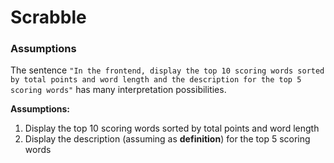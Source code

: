 # Scrabble

### Assumptions

The sentence ```"In the frontend, display the top 10 scoring words sorted by total points and word length and the description for the top 5 scoring words"``` has many interpretation possibilities.

__Assumptions:__

1. Display the top 10 scoring words sorted by total points and word length
2. Display the description (assuming as **definition**) for the top 5 scoring words